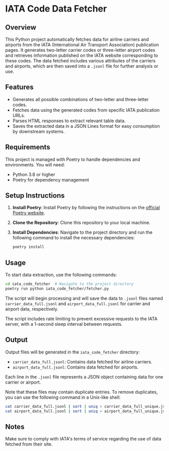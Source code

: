 
# IATA Code Data Fetcher

## Overview
This Python project automatically fetches data for airline carriers and airports from the IATA (International Air Transport Association) publication pages. It generates two-letter carrier codes or three-letter airport codes and retrieves information published on the IATA website corresponding to these codes. The data fetched includes various attributes of the carriers and airports, which are then saved into a `.jsonl` file for further analysis or use.

## Features
- Generates all possible combinations of two-letter and three-letter codes.
- Fetches data using the generated codes from specific IATA publication URLs.
- Parses HTML responses to extract relevant table data.
- Saves the extracted data in a JSON Lines format for easy consumption by downstream systems.

## Requirements
This project is managed with Poetry to handle dependencies and environments. You will need:
- Python 3.8 or higher
- Poetry for dependency management

## Setup Instructions

1. **Install Poetry**: Install Poetry by following the instructions on the [official Poetry website](https://python-poetry.org/docs/).

2. **Clone the Repository**: Clone this repository to your local machine.

3. **Install Dependencies**: Navigate to the project directory and run the following command to install the necessary dependencies:
   ```bash
   poetry install
   ```

## Usage

To start data extraction, use the following commands:
```bash
cd iata_code_fetcher  # Navigate to the project directory
poetry run python iata_code_fetcher/fetcher.py
```
The script will begin processing and will save the data to `.jsonl` files named `carrier_data_full.jsonl` and `airport_data_full.jsonl` for carrier and airport data, respectively. 

The script includes rate limiting to prevent excessive requests to the IATA server, with a 1-second sleep interval between requests.

## Output
Output files will be generated in the `iata_code_fetcher` directory:
- `carrier_data_full.jsonl`: Contains data fetched for airline carriers.
- `airport_data_full.jsonl`: Contains data fetched for airports.

Each line in the `.jsonl` file represents a JSON object containing data for one carrier or airport. 

Note that these files may contain duplicate entries. To remove duplicates, you can use the following command in a Unix-like shell:

```bash
cat carrier_data_full.jsonl | sort | uniq > carrier_data_full_unique.jsonl
cat airport_data_full.jsonl | sort | uniq > airport_data_full_unique.jsonl
```

## Notes
Make sure to comply with IATA's terms of service regarding the use of data fetched from their site.